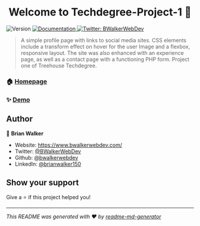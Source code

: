 <h1 align="center">Welcome to Techdegree-Project-1 👋</h1>
<p>
  <img alt="Version" src="https://img.shields.io/badge/version-1.0-blue.svg?cacheSeconds=2592000" />
  <a href="https://github.com/bwalkerwebdev/Techdegree-Project-1" target="_blank">
    <img alt="Documentation" src="https://img.shields.io/badge/documentation-yes-brightgreen.svg" />
  </a>
  <a href="https://twitter.com/BWalkerWebDev" target="_blank">
    <img alt="Twitter: BWalkerWebDev" src="https://img.shields.io/twitter/follow/BWalkerWebDev.svg?style=social" />
  </a>
</p>

> A simple profile page with links to social media sites. CSS elements include a transform effect on hover for the user Image and a flexbox, responsive layout. The site was also enhanced with an experience page, as well as a contact page with a functioning PHP form. Project one of Treehouse Techdegree.

### 🏠 [Homepage](https://github.com/bwalkerwebdev/Techdegree-Project-1/)

### ✨ [Demo](https://bwalkerwebdev.github.io/Techdegree-Project-1/)

## Author

👤 **Brian Walker**

- Website: https://www.bwalkerwebdev.com/
- Twitter: [@BWalkerWebDev](https://twitter.com/BWalkerWebDev)
- Github: [@bwalkerwebdev](https://github.com/bwalkerwebdev)
- LinkedIn: [@brianwalker150](https://linkedin.com/in/brianwalker150)

## Show your support

Give a ⭐️ if this project helped you!

---

_This README was generated with ❤️ by [readme-md-generator](https://github.com/kefranabg/readme-md-generator)_
